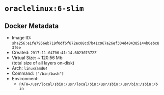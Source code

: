 # `oraclelinux:6-slim`

## Docker Metadata

- Image ID: `sha256:e1fe7956eb719f0df6f872ec08cd7b41c967a26ef304d484385144b0ebc83f6e`
- Created: `2017-11-04T06:41:14.602307372Z`
- Virtual Size: ~ 120.56 Mb  
  (total size of all layers on-disk)
- Arch: `linux`/`amd64`
- Command: `["/bin/bash"]`
- Environment:
  - `PATH=/usr/local/sbin:/usr/local/bin:/usr/sbin:/usr/bin:/sbin:/bin`

